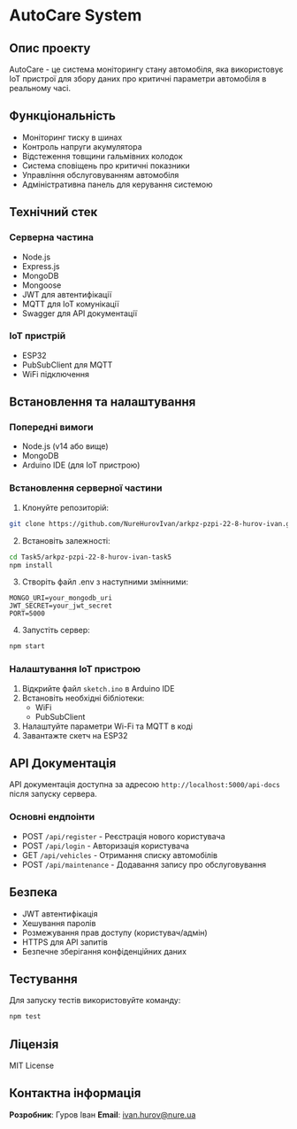 # AutoCare System

## Опис проекту
AutoCare - це система моніторингу стану автомобіля, яка використовує IoT пристрої для збору даних про критичні параметри автомобіля в реальному часі.

## Функціональність
- Моніторинг тиску в шинах
- Контроль напруги акумулятора
- Відстеження товщини гальмівних колодок
- Система сповіщень про критичні показники
- Управління обслуговуванням автомобіля
- Адміністративна панель для керування системою

## Технічний стек
### Серверна частина
- Node.js
- Express.js
- MongoDB
- Mongoose
- JWT для автентифікації
- MQTT для IoT комунікації
- Swagger для API документації

### IoT пристрій
- ESP32
- PubSubClient для MQTT
- WiFi підключення

## Встановлення та налаштування

### Попередні вимоги
- Node.js (v14 або вище)
- MongoDB
- Arduino IDE (для IoT пристрою)

### Встановлення серверної частини
1. Клонуйте репозиторій:
```bash
git clone https://github.com/NureHurovIvan/arkpz-pzpi-22-8-hurov-ivan.git
```

2. Встановіть залежності:
```bash
cd Task5/arkpz-pzpi-22-8-hurov-ivan-task5
npm install
```

3. Створіть файл .env з наступними змінними:
```env
MONGO_URI=your_mongodb_uri
JWT_SECRET=your_jwt_secret
PORT=5000
```

4. Запустіть сервер:
```bash
npm start
```

### Налаштування IoT пристрою
1. Відкрийте файл `sketch.ino` в Arduino IDE
2. Встановіть необхідні бібліотеки:
   - WiFi
   - PubSubClient
3. Налаштуйте параметри Wi-Fi та MQTT в коді
4. Завантажте скетч на ESP32

## API Документація
API документація доступна за адресою `http://localhost:5000/api-docs` після запуску сервера.

### Основні ендпоінти
- POST `/api/register` - Реєстрація нового користувача
- POST `/api/login` - Авторизація користувача
- GET `/api/vehicles` - Отримання списку автомобілів
- POST `/api/maintenance` - Додавання запису про обслуговування

## Безпека
- JWT автентифікація
- Хешування паролів
- Розмежування прав доступу (користувач/адмін)
- HTTPS для API запитів
- Безпечне зберігання конфіденційних даних

## Тестування
Для запуску тестів використовуйте команду:
```bash
npm test
```

## Ліцензія
MIT License

## Контактна інформація
**Розробник**: Гуров Іван
**Email**: ivan.hurov@nure.ua
